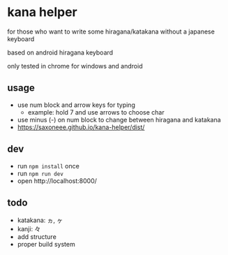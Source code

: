 # kana helper

for those who want to write some hiragana/katakana without a japanese keyboard

based on android hiragana keyboard

only tested in chrome for windows and android

## usage

* use num block and arrow keys for typing
    * example: hold 7 and use arrows to choose char
* use minus (-) on num block to change between hiragana and katakana
* https://saxoneee.github.io/kana-helper/dist/

## dev

* run `npm install` once
* run `npm run dev`
* open http://localhost:8000/

## todo

* katakana: ヵ, ヶ
* kanji: 々
* add structure
* proper build system
